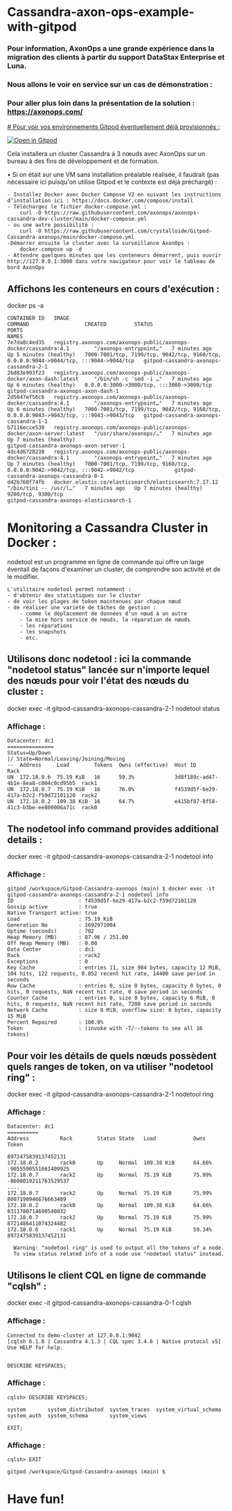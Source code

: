 # Cassandra-axon-ops-example-with-gitpod

### Pour information, AxonOps a une grande expérience dans la migration des clients à partir du support DataStax Enterprise et Luna. 

### Nous allons le voir en service sur un cas de démonstration :

### Pour aller plus loin dans la présentation de la solution : https://axonops.com/

[# Pour voir vos environnements Gitpod éventuellement déjà provisionnés :](https://gitpod.io/workspaces)

[![Open in Gitpod](https://gitpod.io/button/open-in-gitpod.svg)](https://gitpod.io/#https://github.com/crystalloide/Gitpod-Cassandra-axonops)

Cela installera un cluster Cassandra à 3 nœuds avec AxonOps sur un bureau à des fins de développement et de formation. 

•	Si on était sur une VM sans installation préalable réalisée, il faudrait (pas nécessaire ici puisqu'on utilise Gitpod et le contexte est déjà préchargé)  :

    - Installez Docker avec Docker Compose V2 en suivant les instructions d’installation ici : https://docs.docker.com/compose/install
    - Téléchargez le fichier docker-compose.yml :
        curl -O https://raw.githubusercontent.com/axonops/axonops-cassandra-dev-cluster/main/docker-compose.yml
    - ou une autre possibilité : 
        curl -O https://raw.githubusercontent.com/crystalloide/Gitpod-Cassandra-axonops/main/docker-compose.yml
    -Démarrer ensuite le cluster avec la surveillance AxonOps :
        docker-compose up -d
    - Attendre quelques minutes que les conteneurs démarrent, puis ouvrir http://127.0.0.1:3000 dans votre navigateur pour voir le tableau de bord AxonOps


## Affichons les conteneurs en cours d'exécution : 

docker ps -a 

    CONTAINER ID   IMAGE                                                                   COMMAND                  CREATED         STATUS                   PORTS                                                                                    NAMES
    7e7da8c4ed35   registry.axonops.com/axonops-public/axonops-docker/cassandra:4.1        "/axonops-entrypoint…"   7 minutes ago   Up 5 minutes (healthy)   7000-7001/tcp, 7199/tcp, 9042/tcp, 9160/tcp, 0.0.0.0:9044->9044/tcp, :::9044->9044/tcp   gitpod-cassandra-axonops-cassandra-2-1
    2bd83e993f23   registry.axonops.com/axonops-public/axonops-docker/axon-dash:latest     "/bin/sh -c 'sed -i …"   7 minutes ago   Up 6 minutes (healthy)   0.0.0.0:3000->3000/tcp, :::3000->3000/tcp                                                gitpod-cassandra-axonops-axon-dash-1
    2d5047ef56c6   registry.axonops.com/axonops-public/axonops-docker/cassandra:4.1        "/axonops-entrypoint…"   7 minutes ago   Up 6 minutes (healthy)   7000-7001/tcp, 7199/tcp, 9042/tcp, 9160/tcp, 0.0.0.0:9043->9043/tcp, :::9043->9043/tcp   gitpod-cassandra-axonops-cassandra-1-1
    b7116ecce530   registry.axonops.com/axonops-public/axonops-docker/axon-server:latest   "/usr/share/axonops/…"   7 minutes ago   Up 7 minutes (healthy)                                                                                            gitpod-cassandra-axonops-axon-server-1
    4dc4d6728238   registry.axonops.com/axonops-public/axonops-docker/cassandra:4.1        "/axonops-entrypoint…"   7 minutes ago   Up 7 minutes (healthy)   7000-7001/tcp, 7199/tcp, 9160/tcp, 0.0.0.0:9042->9042/tcp, :::9042->9042/tcp             gitpod-cassandra-axonops-cassandra-0-1
    d42b768f74fb   docker.elastic.co/elasticsearch/elasticsearch:7.17.12                   "/bin/tini -- /usr/l…"   7 minutes ago   Up 7 minutes (healthy)   9200/tcp, 9300/tcp                                                                       gitpod-cassandra-axonops-elasticsearch-1


# Monitoring a Cassandra Cluster in Docker :

nodetool est un programme en ligne de commande qui offre un large éventail de façons d'examiner un cluster, de comprendre son activité et de le modifier.

    L'utilitaire nodetool permet notamment : 
    - d'obtenir des statistiques sur le cluster
    - de voir les plages de token maintenues par chaque nœud 
    - de réaliser une variété de tâches de gestion :
        - comme le déplacement de données d'un nœud à un autre
        - la mise hors service de nœuds, la réparation de nœuds
        - les réparations
        - les snapshots
        - etc.

## Utilisons donc nodetool :  ici la commande "nodetool status" lancée sur n'importe lequel des nœuds pour voir l'état des nœuds du cluster :

docker exec -it gitpod-cassandra-axonops-cassandra-2-1 nodetool status

### Affichage :
    Datacenter: dc1
    ===============
    Status=Up/Down
    |/ State=Normal/Leaving/Joining/Moving
    --  Address     Load        Tokens  Owns (effective)  Host ID                               Rack 
    UN  172.18.0.6  75.19 KiB   16      59.3%             3d8f189c-ad47-4b1e-8ea8-c004c0cd95b5  rack1
    UN  172.18.0.7  75.19 KiB   16      76.0%             f4539d5f-6e29-417a-b2c2-f59d72101120  rack2
    UN  172.18.0.2  109.38 KiB  16      64.7%             e415bf87-8f58-41c3-b3be-ee800006a71c  rack0


## The nodetool info command provides additional details :

docker exec -it gitpod-cassandra-axonops-cassandra-2-1 nodetool info

### Affichage :
    gitpod /workspace/Gitpod-Cassandra-axonops (main) $ docker exec -it gitpod-cassandra-axonops-cassandra-2-1 nodetool info
    ID                     : f4539d5f-6e29-417a-b2c2-f59d72101120
    Gossip active          : true
    Native Transport active: true
    Load                   : 75.19 KiB
    Generation No          : 1692971004
    Uptime (seconds)       : 702
    Heap Memory (MB)       : 87.96 / 251.00
    Off Heap Memory (MB)   : 0.00
    Data Center            : dc1
    Rack                   : rack2
    Exceptions             : 0
    Key Cache              : entries 11, size 984 bytes, capacity 12 MiB, 104 hits, 122 requests, 0.852 recent hit rate, 14400 save period in seconds
    Row Cache              : entries 0, size 0 bytes, capacity 0 bytes, 0 hits, 0 requests, NaN recent hit rate, 0 save period in seconds
    Counter Cache          : entries 0, size 0 bytes, capacity 6 MiB, 0 hits, 0 requests, NaN recent hit rate, 7200 save period in seconds
    Network Cache          : size 8 MiB, overflow size: 0 bytes, capacity 15 MiB
    Percent Repaired       : 100.0%
    Token                  : (invoke with -T/--tokens to see all 16 tokens)


## Pour voir les détails de quels nœuds possèdent quels ranges de token, on va utiliser "nodetool ring" :

docker exec -it gitpod-cassandra-axonops-cassandra-2-1 nodetool ring

### Affichage : 

    Datacenter: dc1
    ==========
    Address          Rack        Status State   Load            Owns                Token                                       
                                                                                    8972475839137452131                         
    172.18.0.2       rack0       Up     Normal  109.38 KiB      64.66%              -9055590551661409925                        
    172.18.0.7       rack2       Up     Normal  75.19 KiB       75.99%              -8608019211763529537                        
    ....                      
    172.18.0.7       rack2       Up     Normal  75.19 KiB       75.99%              8007190946676663489                         
    172.18.0.2       rack0       Up     Normal  109.38 KiB      64.66%              8311780714600540032                         
    172.18.0.7       rack2       Up     Normal  75.19 KiB       75.99%              8721486411074324482                         
    172.18.0.6       rack1       Up     Normal  75.19 KiB       59.34%              8972475839137452131                         

      Warning: "nodetool ring" is used to output all the tokens of a node.
      To view status related info of a node use "nodetool status" instead.
  

## Utilisons le client CQL en ligne de commande "cqlsh" :  

docker exec -it gitpod-cassandra-axonops-cassandra-0-1 cqlsh


### Affichage : 

    Connected to demo-cluster at 127.0.0.1:9042
    [cqlsh 6.1.0 | Cassandra 4.1.3 | CQL spec 3.4.6 | Native protocol v5]
    Use HELP for help.


    DESCRIBE KEYSPACES;

### Affichage : 

    cqlsh> DESCRIBE KEYSPACES;

    system       system_distributed  system_traces  system_virtual_schema
    system_auth  system_schema       system_views 
    
    EXIT;
    
### Affichage : 

    cqlsh> EXIT
    
    gitpod /workspace/Gitpod-Cassandra-axonops (main) $ 
    

# Have fun!
